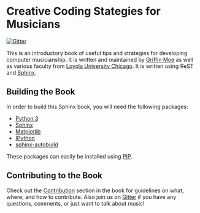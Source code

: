 Creative Coding Stategies for Musicians
=======================================

[![Gitter](https://badges.gitter.im/Join%20Chat.svg)](https://gitter.im/RadicalCadence/ccsm?utm_source=badge&utm_medium=badge&utm_campaign=pr-badge)

[Griffin Moe]: http://griffinmoe.com/
[Loyola University Chicago]: http://luc.edu/
[Sphinx]: http://sphinx-doc.org/ 

This is an introductory book of useful tips and strategies for developing
computer musicianship. It is written and maintained by [Griffin Moe][] as well
as various faculty from [Loyola University Chicago][]. It is written using ReST
and [Sphinx][].

Building the Book
-----------------

[PIP]: https://pip.pypa.io/en/stable/installing.html

In order to build this Sphinx book, you will need the following packages:

* [Python 3](https://www.python.org/)
* [Sphinx](http://sphinx-doc.org/)
* [Matplotlib](http://matplotlib.org/)
* [IPython](http://ipython.org/)
* [sphinx-autobuild](https://pypi.python.org/pypi/sphinx-autobuild)

These packages can easily be installed using [PIP][].

Contributing to the Book
------------------------

[Contribution]: http://ccsm.radicalcadence.com/html/todo.html
[Gitter]: https://gitter.im/RadicalCadence/ccsm

Check out the [Contribution][] section in the book for guidelines on what,
where, and how to contribute. Also join us on [Gitter][] if you have any
questions, comments, or just want to talk about music!
